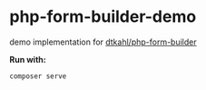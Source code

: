 # php-form-builder-demo

demo implementation for [dtkahl/php-form-builder](https://github.com/dtkahl/php-form-builder)

**Run with:**

```
composer serve
```